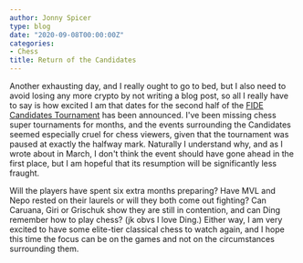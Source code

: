 ```yaml
---
author: Jonny Spicer
type: blog
date: "2020-09-08T00:00:00Z"
categories:
- Chess
title: Return of the Candidates
---
```

Another exhausting day, and I really ought to go to bed, but I also need to avoid losing any more crypto by not writing a blog post, so all I really have to say is how excited I am
that dates for the second half of the [FIDE Candidates Tournament](/blog/candidates-controversy) has been announced. I've been missing chess super
tournaments for months, and the events surrounding the Candidates seemed especially cruel for chess viewers, given that the tournament was paused at exactly the halfway mark. Naturally
I understand why, and as I wrote about in March, I don't think the event should have gone ahead in the first place, but I am hopeful that its resumption will be significantly less
fraught.

Will the players have spent six extra months preparing? Have MVL and Nepo rested on their laurels or will they both come out fighting? Can Caruana, Giri or Grischuk show they are still
in contention, and can Ding remember how to play chess? (jk obvs I love Ding.) Either way, I am very excited to have some elite-tier classical chess to watch again, and I hope this time
the focus can be on the games and not on the circumstances surrounding them.
